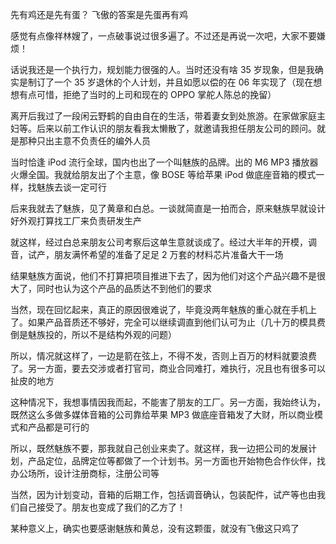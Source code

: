 先有鸡还是先有蛋？ 飞傲的答案是先蛋再有鸡

感觉有点像祥林嫂了，一点破事说过很多遍了。不过还是再说一次吧，大家不要嫌烦！

话说我还是一个执行力，规划能力很强的人。当时还没有啥 35 岁现象，但是我确实是制订了一个 35 岁退休的个人计划，并且如愿以偿的在 06 年实现了（现在想想有点可惜，拒绝了当时的上司和现在的 OPPO 掌舵人陈总的挽留）

离开后我过了一段闲云野鹤的自由自在的生活，带着妻女到处旅游。在家做家庭主妇等。后来以前工作认识的朋友看我太懒散了，就邀请我担任朋友公司的顾问。就是那种只出主意不负责任的编外人员

当时恰逢 iPod 流行全球，国内也出了一个叫魅族的品牌。出的 M6 MP3 播放器火爆全国。我就给朋友出了个主意，像 BOSE 等给苹果 iPod 做底座音箱的模式一样，找魅族去谈一定可行

后来我就去了魅族，见了黄章和白总。一谈就简直是一拍而合，原来魅族早就设计好外观打算找工厂来负责研发生产

就这样，经过白总来朋友公司考察后这单生意就谈成了。经过大半年的开模，调音，试产，朋友满怀希望的准备了足足 2 万套的材料芯片准备大干一场

结果魅族方面说，他们不打算把项目推进下去了，因为他们对这个产品兴趣不是很大了，同时也认为这个产品的品质达不到他们的要求

当然，现在回忆起来，真正的原因很难说了，毕竟没两年魅族的重心就在手机上了。如果产品音质还不够好，完全可以继续调直到他们认可为止（几十万的模具费倒是魅族投的，所以不是结构外观的问题）

所以，情况就这样了，一边是箭在弦上，不得不发，否则上百万的材料就要浪费了。另一方面，要去交涉或者打官司，商业合同难打，难执行，况且也有很多可以扯皮的地方

这种情况下，我想事情因我而起，不能害了朋友的工厂。另一方面，我始终认为，既然这么多做多媒体音箱的公司靠给苹果 MP3 做底座音箱发了大财，所以商业模式和产品都是可行的

所以，既然魅族不要，那我就自己创业来卖了。就这样，我一边把公司的发展计划，产品定位，品牌定位等都做了一个计划书。另一方面也开始物色合作伙伴，找办公场所，设计注册商标，注册公司等

当然，因为计划变动，音箱的后期工作，包括调音确认，包装配件，试产等也由我们自己接受了。朋友也变成了我们的乙方了！

某种意义上，确实也要感谢魅族和黄总，没有这颗蛋，就没有飞傲这只鸡了
